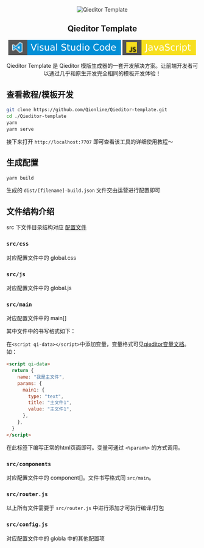 <p align="center">
 <img width="100px" src="https://cdn.jsdelivr.net/gh/Qionline/Qieditor-template/docs/icon.svg" align="center" alt="Qieditor Template" />
 <h2 align="center">Qieditor Template</h2>
 <p align="center">
  <img src="https://github.com/aleen42/badges/raw/master/src/visual_studio_code_flat_square.svg?sanitize=true">
  <img src="https://github.com/aleen42/badges/raw/master/src/javascript_flat_square.svg?sanitize=true">
 </p>
 <p align="center">Qieditor Template 是 Qieditor 模版生成器的一套开发解决方案。让前端开发者可以通过几乎和原生开发完全相同的模板开发体验！</p>
</p>


## 查看教程/模板开发

```bash
git clone https://github.com/Qionline/Qieditor-template.git
cd ./Qieditor-template
yarn
yarn serve
```

接下来打开 `http://localhost:7707` 即可查看该工具的详细使用教程～

## 生成配置

```bash
yarn build
```

生成的 `dist/[filename]-build.json` 文件交由运营进行配置即可

## 文件结构介绍

src 下文件目录结构对应 [配置文件](https://github.com/Qionline/Qieditor#%E6%96%87%E4%BB%B6%E9%85%8D%E7%BD%AE%E9%A1%B9)

### `src/css`

对应配置文件中的 global.css

### `src/js`

对应配置文件中的 global.js

### `src/main`

对应配置文件中的 main[]

其中文件中的书写格式如下：

在`<script qi-data></script>`中添加变量，变量格式可见[qieditor变量文档](https://github.com/Qionline/Qieditor#%E5%8F%82%E6%95%B0%E7%B1%BB%E5%9E%8B)。如：
```html
<script qi-data>
  return {
    name: "我是主文件",
    params: {
      main1: {
        type: "text",
        title: "主文件1",
        value: "主文件1",
      },
    },
  }
</script>
```
在此标签下编写正常的html页面即可。变量可通过 `<%param%>` 的方式调用。

### `src/components`

对应配置文件中的 component[]。文件书写格式同 `src/main`。

### `src/router.js`

以上所有文件需要于 `src/router.js` 中进行添加才可执行编译/打包

### `src/config.js`

对应配置文件中的 globla 中的其他配置项